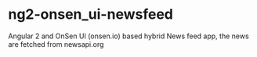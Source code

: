 # ng2-onsen_ui-newsfeed
Angular 2 and OnSen UI (onsen.io) based hybrid News feed app, the news are fetched from newsapi.org
